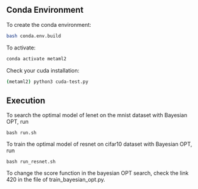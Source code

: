 ## Conda Environment

To create the conda environment:
```bash
bash conda.env.build
```

To activate:
```bash
conda activate metaml2
```

Check your cuda installation:
```bash
(metaml2) python3 cuda-test.py
```

## Execution

To search the optimal model of lenet on the mnist dataset with Bayesian OPT, run
```
bash run.sh
```

To train the optimal model of resnet on cifar10 dataset with Bayesian OPT, run
```
bash run_resnet.sh
```

To change the score function in the bayesian OPT search, check the link 420 in the file of train_bayesian_opt.py.



